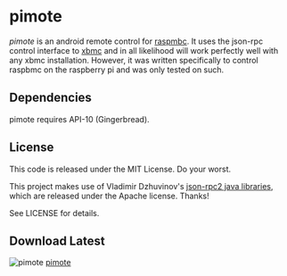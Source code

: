 
pimote
=====

*pimote* is an android remote control for [raspmbc](http://www.raspbmc.com/).  It uses the json-rpc control interface to [xbmc](http://xbmc.org/) and in all likelihood will work perfectly well with any xbmc installation.  However, it was written specifically to control raspbmc on the raspberry pi and was only tested on such.

Dependencies
-----

pimote requires API-10 (Gingerbread).

License
-----

This code is released under the MIT License.  Do your worst.

This project makes use of Vladimir Dzhuvinov's [json-rpc2 java libraries](http://software.dzhuvinov.com/json-rpc-2.0.html), which are released under the Apache license.  Thanks!

See LICENSE for details.

Download Latest
-----
![pimote](https://chart.googleapis.com/chart?cht=qr&chs=300x300&chl=https://play.google.com/store/apps/details?id=com.darmasoft.pimote)
[pimote](https://play.google.com/store/apps/details?id=com.darmasoft.pimote)
